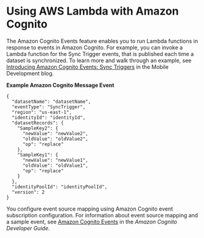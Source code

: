 # Using AWS Lambda with Amazon Cognito<a name="services-cognito"></a>

The Amazon Cognito Events feature enables you to run Lambda functions in response to events in Amazon Cognito\. For example, you can invoke a Lambda function for the Sync Trigger events, that is published each time a dataset is synchronized\. To learn more and walk through an example, see [Introducing Amazon Cognito Events: Sync Triggers](https://aws.amazon.com/blogs/mobile/introducing-amazon-cognito-events-sync-triggers/) in the Mobile Development blog\. 

**Example Amazon Cognito Message Event**  

```
{
  "datasetName": "datasetName",
  "eventType": "SyncTrigger",
  "region": "us-east-1",
  "identityId": "identityId",
  "datasetRecords": {
    "SampleKey2": {
      "newValue": "newValue2",
      "oldValue": "oldValue2",
      "op": "replace"
    },
    "SampleKey1": {
      "newValue": "newValue1",
      "oldValue": "oldValue1",
      "op": "replace"
    }
  },
  "identityPoolId": "identityPoolId",
  "version": 2
}
```

You configure event source mapping using Amazon Cognito event subscription configuration\. For information about event source mapping and a sample event, see [Amazon Cognito Events](https://docs.aws.amazon.com/cognito/latest/developerguide/cognito-events.html) in the *Amazon Cognito Developer Guide*\.